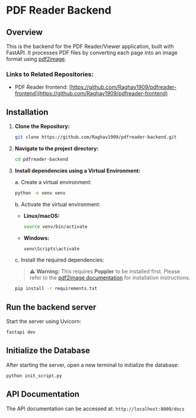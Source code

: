 
# PDF Reader Backend

## Overview

This is the backend for the PDF Reader/Viewer application, built with FastAPI. It processes PDF files by converting each page into an image format using [pdf2image](https://pypi.org/project/pdf2image/).

### Links to Related Repositories:

- PDF Reader frontend: [https://github.com/Raghav1909/pdfreader-frontend](https://github.com/Raghav1909/pdfreader-frontend)

## Installation

1. **Clone the Repository:**

   ```bash
   git clone https://github.com/Raghav1909/pdfreader-backend.git
   ```

2. **Navigate to the project directory:**

   ```bash
   cd pdfreader-backend
   ```

3. **Install dependencies using a Virtual Environment:**

   a. Create a virtual environment:

   ```bash
   python -m venv venv
   ```

   b. Activate the virtual environment:

   - **Linux/macOS:**
     ```bash
     source venv/bin/activate
     ```
   - **Windows:**
     ```bash
     venv\Scripts\activate
     ```

   c. Install the required dependencies:

   > ⚠️ **Warning:** This requires **Poppler** to be installed first. Please refer to the [pdf2image documentation](https://pypi.org/project/pdf2image/) for installation instructions.

   ```bash
   pip install -r requirements.txt
   ```

## Run the backend server

Start the server using Uvicorn:

   ```bash
   fastapi dev
   ```

## Initialize the Database

After starting the server, open a new terminal to initialize the database:

   ```bash
   python init_script.py
   ```

## API Documentation

The API documentation can be accessed at: `http://localhost:8000/docs`
